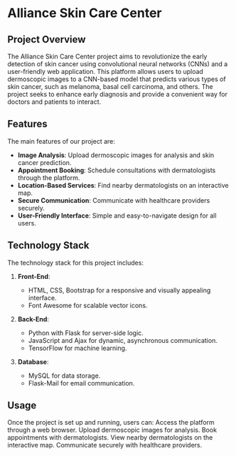 # Alliance Skin Care Center

## Project Overview
The Alliance Skin Care Center project aims to revolutionize the early detection of skin cancer using convolutional neural networks (CNNs) and a user-friendly web application. This platform allows users to upload dermoscopic images to a CNN-based model that predicts various types of skin cancer, such as melanoma, basal cell carcinoma, and others. The project seeks to enhance early diagnosis and provide a convenient way for doctors and patients to interact.

## Features
The main features of our project are:

- **Image Analysis**: Upload dermoscopic images for analysis and skin cancer prediction.
- **Appointment Booking**: Schedule consultations with dermatologists through the platform.
- **Location-Based Services**: Find nearby dermatologists on an interactive map.
- **Secure Communication**: Communicate with healthcare providers securely.
- **User-Friendly Interface**: Simple and easy-to-navigate design for all users.

## Technology Stack
The technology stack for this project includes:

1. **Front-End**:
   - HTML, CSS, Bootstrap for a responsive and visually appealing interface.
   - Font Awesome for scalable vector icons.

2. **Back-End**:
   - Python with Flask for server-side logic.
   - JavaScript and Ajax for dynamic, asynchronous communication.
   - TensorFlow for machine learning.

3. **Database**:
   - MySQL for data storage.
   - Flask-Mail for email communication.

## Usage
Once the project is set up and running, users can:
Access the platform through a web browser.
Upload dermoscopic images for analysis.
Book appointments with dermatologists.
View nearby dermatologists on the interactive map.
Communicate securely with healthcare providers.
